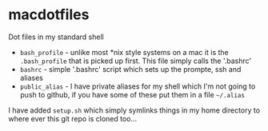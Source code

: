 macdotfiles
===========

Dot files in my standard shell

*    `bash_profile` - unlike most *nix style systems on a mac it is the `.bash_profile` that is picked up first. This file simply calls the '.bashrc'
*    `bashrc` - simple '.bashrc' script which sets up the prompte, ssh and aliases
*    `public_alias` - I have private aliases for my shell which I'm not going to push to github, if you have some of these put them in a file `~/.alias`

I have added `setup.sh` which simply symlinks things in my home directory to where ever this git repo is cloned too...




